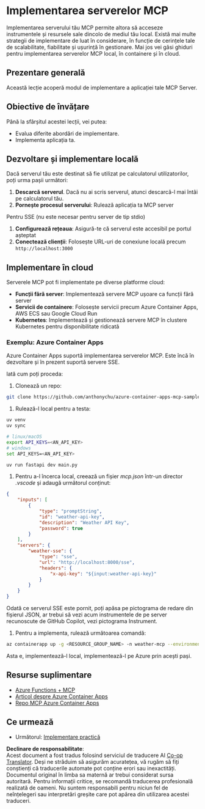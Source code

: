 <!--
CO_OP_TRANSLATOR_METADATA:
{
  "original_hash": "7816cc28f7ab9a54e31f9246429ffcd9",
  "translation_date": "2025-05-17T12:55:56+00:00",
  "source_file": "03-GettingStarted/08-deployment/README.md",
  "language_code": "ro"
}
-->
# Implementarea serverelor MCP

Implementarea serverului tău MCP permite altora să acceseze instrumentele și resursele sale dincolo de mediul tău local. Există mai multe strategii de implementare de luat în considerare, în funcție de cerințele tale de scalabilitate, fiabilitate și ușurință în gestionare. Mai jos vei găsi ghiduri pentru implementarea serverelor MCP local, în containere și în cloud.

## Prezentare generală

Această lecție acoperă modul de implementare a aplicației tale MCP Server.

## Obiective de învățare

Până la sfârșitul acestei lecții, vei putea:

- Evalua diferite abordări de implementare.
- Implementa aplicația ta.

## Dezvoltare și implementare locală

Dacă serverul tău este destinat să fie utilizat pe calculatorul utilizatorilor, poți urma pașii următori:

1. **Descarcă serverul**. Dacă nu ai scris serverul, atunci descarcă-l mai întâi pe calculatorul tău.
1. **Pornește procesul serverului**: Rulează aplicația ta MCP server

Pentru SSE (nu este necesar pentru server de tip stdio)

1. **Configurează rețeaua**: Asigură-te că serverul este accesibil pe portul așteptat
1. **Conectează clienții**: Folosește URL-uri de conexiune locală precum `http://localhost:3000`

## Implementare în cloud

Serverele MCP pot fi implementate pe diverse platforme cloud:

- **Funcții fără server**: Implementează servere MCP ușoare ca funcții fără server
- **Servicii de containere**: Folosește servicii precum Azure Container Apps, AWS ECS sau Google Cloud Run
- **Kubernetes**: Implementează și gestionează servere MCP în clustere Kubernetes pentru disponibilitate ridicată

### Exemplu: Azure Container Apps

Azure Container Apps suportă implementarea serverelor MCP. Este încă în dezvoltare și în prezent suportă servere SSE.

Iată cum poți proceda:

1. Clonează un repo:

  ```sh
  git clone https://github.com/anthonychu/azure-container-apps-mcp-sample.git
  ```

1. Rulează-l local pentru a testa:

  ```sh
  uv venv
  uv sync

  # linux/macOS
  export API_KEYS=<AN_API_KEY>
  # windows
  set API_KEYS=<AN_API_KEY>

  uv run fastapi dev main.py
  ```

1. Pentru a-l încerca local, creează un fișier *mcp.json* într-un director *.vscode* și adaugă următorul conținut:

  ```json
  {
      "inputs": [
          {
              "type": "promptString",
              "id": "weather-api-key",
              "description": "Weather API Key",
              "password": true
          }
      ],
      "servers": {
          "weather-sse": {
              "type": "sse",
              "url": "http://localhost:8000/sse",
              "headers": {
                  "x-api-key": "${input:weather-api-key}"
              }
          }
      }
  }
  ```

  Odată ce serverul SSE este pornit, poți apăsa pe pictograma de redare din fișierul JSON, ar trebui să vezi acum instrumentele de pe server recunoscute de GitHub Copilot, vezi pictograma Instrument.

1. Pentru a implementa, rulează următoarea comandă:

  ```sh
  az containerapp up -g <RESOURCE_GROUP_NAME> -n weather-mcp --environment mcp -l westus --env-vars API_KEYS=<AN_API_KEY> --source .
  ```

Asta e, implementează-l local, implementează-l pe Azure prin acești pași.

## Resurse suplimentare

- [Azure Functions + MCP](https://learn.microsoft.com/en-us/samples/azure-samples/remote-mcp-functions-dotnet/remote-mcp-functions-dotnet/)
- [Articol despre Azure Container Apps](https://techcommunity.microsoft.com/blog/appsonazureblog/host-remote-mcp-servers-in-azure-container-apps/4403550)
- [Repo MCP Azure Container Apps](https://github.com/anthonychu/azure-container-apps-mcp-sample)

## Ce urmează

- Următorul: [Implementare practică](/04-PracticalImplementation/README.md)

**Declinare de responsabilitate**:  
Acest document a fost tradus folosind serviciul de traducere AI [Co-op Translator](https://github.com/Azure/co-op-translator). Deși ne străduim să asigurăm acuratețea, vă rugăm să fiți conștienți că traducerile automate pot conține erori sau inexactități. Documentul original în limba sa maternă ar trebui considerat sursa autoritară. Pentru informații critice, se recomandă traducerea profesională realizată de oameni. Nu suntem responsabili pentru niciun fel de neînțelegeri sau interpretări greșite care pot apărea din utilizarea acestei traduceri.